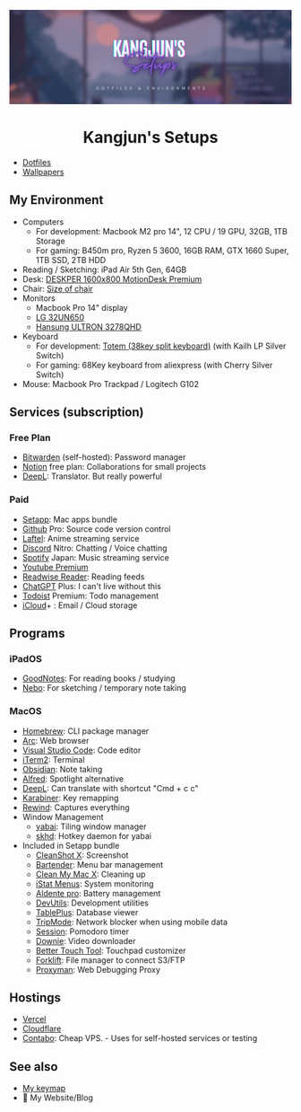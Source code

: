 ![banner](./assets/banner.png)
<div align="center">
  <h1>Kangjun's Setups</h1>
</div>

- [Dotfiles](./dotfiles/README.md)
- [Wallpapers](./wallpapers/README.md)


## My Environment

- Computers
  - For development: Macbook M2 pro 14", 12 CPU / 19 GPU, 32GB, 1TB Storage
  - For gaming: B450m pro, Ryzen 5 3600, 16GB RAM, GTX 1660 Super, 1TB SSD, 2TB HDD
- Reading / Sketching: iPad Air 5th Gen, 64GB
- Desk: [DESKPER 1600x800 MotionDesk Premium](https://brand.naver.com/desker/products/7525501252)
- Chair: [Size of chair](https://sizeof.kr/product/%EC%82%AC%EC%9D%B4%EC%A6%88%EC%98%A4%EB%B8%8C%EC%B2%B4%EC%96%B4-%EB%9D%BC%EC%9D%B4%ED%8A%B8-sml/76/category/23/display/1/)
- Monitors
  - Macbook Pro 14" display
  - [LG 32UN650](https://www.lge.co.kr/monitors/32un650?channel_code=100501&service_id=pcdn)
  - [Hansung ULTRON 3278QHD](https://prod.danawa.com/info/?pcode=6927928&keyword=3278QHD&cate=112757)
- Keyboard
  - For development: [Totem (38key split keyboard)](https://github.com/geigeigeist/totem) (with Kailh LP Silver Switch)
  - For gaming: 68Key keyboard from aliexpress (with Cherry Silver Switch)
- Mouse: Macbook Pro Trackpad / Logitech G102

## Services (subscription)

### Free Plan

- [Bitwarden](https://bitwarden.com) (self-hosted): Password manager
- [Notion](https://notion.so) free plan: Collaborations for small projects
- [DeepL](https://www.deepl.com): Translator. But really powerful

### Paid

- [Setapp](https://setapp.com): Mac apps bundle
- [Github](https://github.com) Pro: Source code version control
- [Laftel](https://laftel.net/): Anime streaming service
- [Discord](https://discord.com) Nitro: Chatting / Voice chatting
- [Spotify](https://spotify.com) Japan: Music streaming service
- [Youtube Premium](https://youtube.com)
- [Readwise Reader](https://readwise.io): Reading feeds
- [ChatGPT](https://chat.openai.com/) Plus: I can't live without this
- [Todoist](https://todoist.com) Premium: Todo management
- [iCloud](https://www.icloud.com/)+ : Email / Cloud storage



## Programs

### iPadOS

- [GoodNotes](https://www.goodnotes.com/): For reading books / studying
- [Nebo](https://www.nebo.app/): For sketching / temporary note taking


### MacOS

- [Homebrew](https://brew.sh/): CLI package manager
- [Arc](https://arc.net/): Web browser
- [Visual Studio Code](https://code.visualstudio.com/): Code editor
- [iTerm2](https://iterm2.com/): Terminal
- [Obsidian](https://obsidian.md/): Note taking
- [Alfred](https://www.alfredapp.com/): Spotlight alternative
- [DeepL](https://www.deepl.com): Can translate with shortcut "Cmd + c c"
- [Karabiner](https://karabiner-elements.pqrs.org/): Key remapping
- [Rewind](https://rewind.io/): Captures everything
- Window Management
  - [yabai](https://github.com/koekeishiya/yabai): Tiling window manager
  - [skhd](https://github.com/koekeishiya/skhd): Hotkey daemon for yabai
- Included in Setapp bundle
  - [CleanShot X](https://cleanshot.com/): Screenshot
  - [Bartender](https://www.macbartender.com/): Menu bar management
  - [Clean My Mac X](https://macpaw.com/cleanmymac): Cleaning up
  - [iStat Menus](https://bjango.com/mac/istatmenus/): System monitoring
  - [Aldente pro](https://apphousekitchen.com/ko/): Battery management
  - [DevUtils](https://devutils.app/): Development utilities
  - [TablePlus](https://tableplus.com/): Database viewer
  - [TripMode](https://www.tripmode.ch/): Network blocker when using mobile data
  - [Session](https://www.stayinsession.com/): Pomodoro timer
  - [Downie](https://software.charliemonroe.net/downie/): Video downloader
  - [Better Touch Tool](https://folivora.ai/): Touchpad customizer
  - [Forklift](https://binarynights.com/): File manager to connect S3/FTP
  - [Proxyman](https://proxyman.io/): Web Debugging Proxy
  


## Hostings

- [Vercel](https://vercel.com/)
- [Cloudflare](https://www.cloudflare.com/)
- [Contabo](https://contabo.com/): Cheap VPS. - Uses for self-hosted services or testing

## See also

- [My keymap](https://github.com/gangjun06/keymaps)
- 🚧 My Website/Blog
